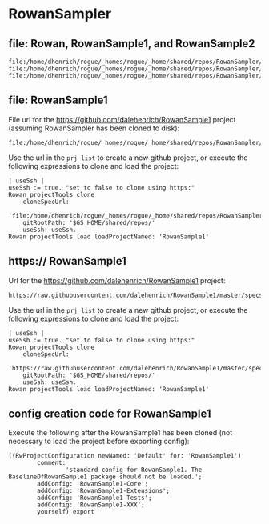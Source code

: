 # RowanSampler

## file: Rowan, RowanSample1, and RowanSample2
```
file:/home/dhenrich/rogue/_homes/rogue/_home/shared/repos/RowanSampler/specs/RowanSample1.ston
file:/home/dhenrich/rogue/_homes/rogue/_home/shared/repos/RowanSampler/specs/RowanSample2.ston
file:/home/dhenrich/rogue/_homes/rogue/_home/shared/repos/RowanSampler/specs/Rowan.ston
```
## file: RowanSample1
File url for the https://github.com/dalehenrich/RowanSample1 project (assuming RowanSampler has been cloned to disk):
```
file:/home/dhenrich/rogue/_homes/rogue/_home/shared/repos/RowanSampler/specs/RowanSample1.ston
```
Use the url in the `prj list` to create a new github project, or execute the following expressions to clone and load the project:
```Smalltalk
| useSsh |
useSsh := true.	"set to false to clone using https:"
Rowan projectTools clone
	cloneSpecUrl:
		'file:/home/dhenrich/rogue/_homes/rogue/_home/shared/repos/RowanSampler/specs/RowanSample1.ston'
	gitRootPath: '$GS_HOME/shared/repos/'
	useSsh: useSsh.
Rowan projectTools load loadProjectNamed: 'RowanSample1'
```

## https:// RowanSample1
Url for the https://github.com/dalehenrich/RowanSample1 project:
```
https://raw.githubusercontent.com/dalehenrich/RowanSample1/master/specs/RowanSample1.ston
```
Use the url in the `prj list` to create a new github project, or execute the following expressions to clone and load the project:
```Smalltalk
| useSsh |
useSsh := true.	"set to false to clone using https:"
Rowan projectTools clone
	cloneSpecUrl:
		'https://raw.githubusercontent.com/dalehenrich/RowanSample1/master/specs/RowanSample1.ston'
	gitRootPath: '$GS_HOME/shared/repos/'
	useSsh: useSsh.
Rowan projectTools load loadProjectNamed: 'RowanSample1'
```

## config creation code for RowanSample1
Execute the following after the RowanSample1 has been cloned (not necessary to load the project before exporting config):
```smalltalk
((RwProjectConfiguration newNamed: 'Default' for: 'RowanSample1')
		comment:
				'standard config for RowanSample1. The BaselineOfRowanSample1 package should not be loaded.';
		addConfig: 'RowanSample1-Core';
		addConfig: 'RowanSample1-Extensions';
		addConfig: 'RowanSample1-Tests';
		addConfig: 'RowanSample1-XXX';
		yourself) export
```
